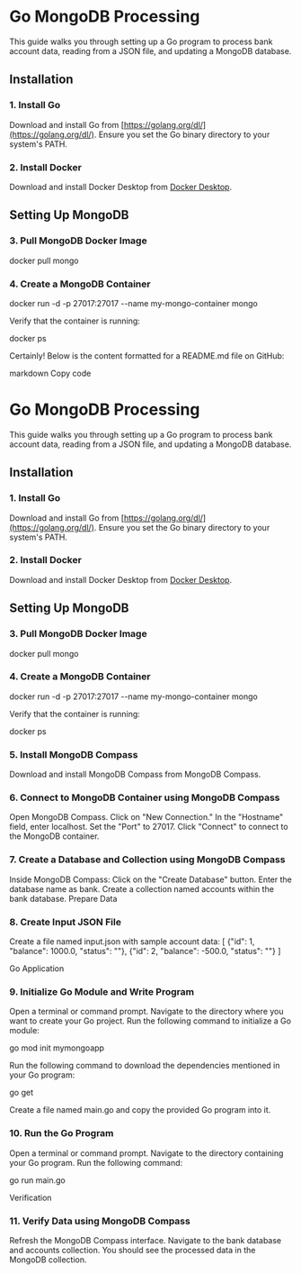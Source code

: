 # Go MongoDB Processing

This guide walks you through setting up a Go program to process bank account data, 
reading from a JSON file, and updating a MongoDB database.

## Installation

### 1. Install Go

Download and install Go from [https://golang.org/dl/](https://golang.org/dl/). 
Ensure you set the Go binary directory to your system's PATH.

### 2. Install Docker

Download and install Docker Desktop from [Docker Desktop](https://www.docker.com/products/docker-desktop).

## Setting Up MongoDB

### 3. Pull MongoDB Docker Image

docker pull mongo

### 4. Create a MongoDB Container

docker run -d -p 27017:27017 --name my-mongo-container mongo

Verify that the container is running:

docker ps

Certainly! Below is the content formatted for a README.md file on GitHub:

markdown
Copy code
# Go MongoDB Processing

This guide walks you through setting up a Go program to process bank account data, reading from a JSON file, and updating a MongoDB database.

## Installation

### 1. Install Go

Download and install Go from [https://golang.org/dl/](https://golang.org/dl/). Ensure you set the Go binary directory to your system's PATH.

### 2. Install Docker

Download and install Docker Desktop from [Docker Desktop](https://www.docker.com/products/docker-desktop).

## Setting Up MongoDB

### 3. Pull MongoDB Docker Image

docker pull mongo

### 4. Create a MongoDB Container

docker run -d -p 27017:27017 --name my-mongo-container mongo

Verify that the container is running:

docker ps

### 5. Install MongoDB Compass

Download and install MongoDB Compass from MongoDB Compass.

### 6. Connect to MongoDB Container using MongoDB Compass
Open MongoDB Compass.
Click on "New Connection."
In the "Hostname" field, enter localhost.
Set the "Port" to 27017.
Click "Connect" to connect to the MongoDB container.

### 7. Create a Database and Collection using MongoDB Compass
Inside MongoDB Compass:
Click on the "Create Database" button.
Enter the database name as bank.
Create a collection named accounts within the bank database.
Prepare Data

### 8. Create Input JSON File
Create a file named input.json with sample account data:
[
  {"id": 1, "balance": 1000.0, "status": ""},
  {"id": 2, "balance": -500.0, "status": ""}
]

Go Application

### 9. Initialize Go Module and Write Program

Open a terminal or command prompt.
Navigate to the directory where you want to create your Go project.
Run the following command to initialize a Go module:

go mod init mymongoapp

Run the following command to download the dependencies mentioned in your Go program:

go get

Create a file named main.go and copy the provided Go program into it.

### 10. Run the Go Program
Open a terminal or command prompt.
Navigate to the directory containing your Go program.
Run the following command:

go run main.go

Verification
### 11. Verify Data using MongoDB Compass

Refresh the MongoDB Compass interface.
Navigate to the bank database and accounts collection.
You should see the processed data in the MongoDB collection.
